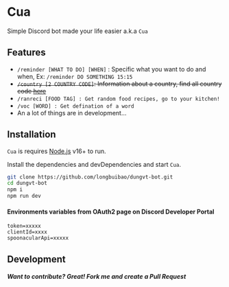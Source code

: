 # Cua

Simple Discord bot made your life easier a.k.a `Cua`

## Features

- `/reminder [WHAT TO DO] [WHEN]` : Specific what you want to do and when, Ex: `/reminder DO SOMETHING 15:15`
- ~~`/country [2 COUNTRY CODE]`: Information about a country, find all country code [here](https://en.wikipedia.org/wiki/List_of_ISO_3166_country_codes)~~
- `/ranreci [FOOD TAG] : Get random food recipes, go to your kitchen!`
- `/voc [WORD] : Get defination of a word`
- An a lot of things are in development...

## Installation

`Cua` is requires [Node.js](https://nodejs.org/) v16+ to run.

Install the dependencies and devDependencies and start `Cua`.

```sh
git clone https://github.com/longbuibao/dungvt-bot.git
cd dungvt-bot
npm i
npm run dev
```

#### Environments variables from OAuth2 page on Discord Developer Portal

```
token=xxxxx
clientId=xxxx
spoonacularApi=xxxxx
```

## Development

##### Want to contribute? Great! Fork me and create a Pull Request
